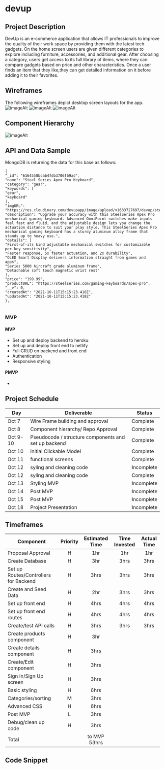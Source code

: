 # devup



## Project Description

DevUp is an e-commerce application that allows IT professionals to improve the quality of their work space by providing them with the latest tech gadgets. On the home screen users are given different categories to explore including furniture, accessories, and additional gear. After choosing a category, users get access to its full library of items, where they can compare gadgets based on price and other characteristics. Once a user finds an item that they like,they can get detailed information on it before adding it to their favorites.



## Wireframes
The following wireframes depict desktop screen layouts for the app.
![imageAlt](./assets/HOME.png)
![imageAlt](./assets/PRODUCTS.png)
![imageAlt](./assets/SIGNIN.png)


## Component Hierarchy

![imageAlt](./assets/COMPHIERARCHY.png)

## API and Data Sample



MongoDB is returning the data for this base as follows:

```
{
"_id": "6164550bcab4fdb3706f69ad",
"name": "Steel Series Apex Pro Keyboard",
"category": "gear",
"keywords": [
"gear",
"keyboard"
],
"imgURL": "https://res.cloudinary.com/devupapp/image/upload/v1633727697/devup/steelseriesapexpro_rph3hn.jpg",
"description": "Upgrade your accuracy with this SteelSeries Apex Pro mechanical gaming keyboard. Advanced OmniPoint switches make inputs feel fast and fluid, and the adjustable design lets you change the actuation distance to suit your play style. This SteelSeries Apex Pro mechanical gaming keyboard has a sturdy aluminum alloy frame that stands up to heavy use.",
"details": [
"First-of-its kind adjustable mechanical switches for customizable per-key sensitivity",
"Faster response, 5x faster actuation, and 2x durability",
"OLED Smart Display delivers information straight from games and apps",
"Series 5000 Aircraft grade aluminum frame",
"Detachable soft touch magnetic wrist rest"
],
"price": "199.99",
"productURL": "https://steelseries.com/gaming-keyboards/apex-pro",
"__v": 0,
"createdAt": "2021-10-11T15:15:23.418Z",
"updatedAt": "2021-10-11T15:15:23.418Z"
},


```

### MVP



#### MVP
- Set up and deploy backend to heroku
- Set up and deploy front end to netlify
- Full CRUD on backend and front end
- Authentication
- Responsive styling

#### PMVP

- 


## Project Schedule

|  Day | Deliverable | Status
|---|---| ---|
|Oct 7| Wire Frame building and approval | Complete
|Oct 8| Component  hierarchy/ Repo Approval | Complete
|Oct 9-10 | Pseudocode / structure components and set up backend  | Complete
|Oct 10 | Initial Clickable Model  | Complete
|Oct 11| functional screens | Complete
|Oct 12| syling and cleaning code | Incomplete
|Oct 12| syling and cleaning code | Complete
|Oct 13| Styling MVP| Incomplete
|Oct 14| Post MVP | Incomplete
|Oct 15| Post MVP | Incomplete
|Oct 18| Project Presentation | Incomplete

## Timeframes

| Component                 | Priority | Estimated Time | Time Invested | Actual Time |
| ------------------------- | :------: | :------------: | :-----------: | :---------: |
| Proposal Approval         |    H     |      1hr       |     1hr      |    1hr     |
| Create Database           |    H     |      3hr       |     3hrs      |   3hrs      |
| Set up Routes/Controllers for Backend|    H   | 3hrs   |    3hrs       |   3hrs      |
| Create and Seed Data      |    H     |      2hr       |     3hrs      |     3hrs    |
| Set up front end          |    H     |      4hrs      |     4hrs      |     4hrs    |
| Set up front end routes   |    H     |      4hrs      |      4hrs     |     4hrs    |
| Create/test API calls     |    H     |      3hrs      |     3hrs      |     3hrs    |
| Create products component |    H     |      3hr       |           |         |
| Create details component  |    H     |      3hrs      |           |         |
| Create/Edit component     |    H     |      3hrs      |           |         |
| Sign In/Sign Up screen    |    H     |      3hrs      |           |         |
| Basic styling             |    H     |      6hrs      |           |         |
| Categories/sorting        |    M     |      3hrs      |           |         |
| Advanced CSS              |    H     |      6hrs      |           |         |
| Post MVP                  |    L     |      3hrs      |           |         |
| Debug/clean up code       |    H     |      3hrs      |           |         |
| Total                     |          |to MVP 53hrs    |           |         |

## Code Snippet


```


```


